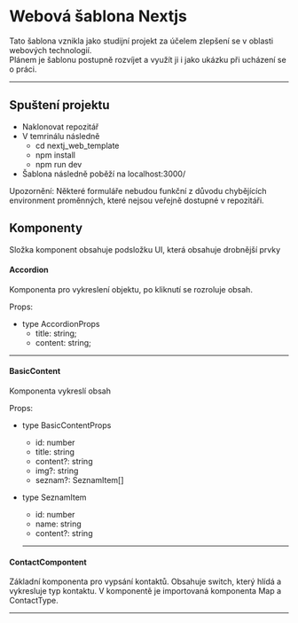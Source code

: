 # Webová šablona Nextjs



Tato šablona vznikla jako studijní projekt za účelem zlepšení se v oblasti webových technologií.  
Plánem je šablonu postupně rozvíjet a využít ji i jako ukázku při ucházení se o práci.

---

## Spuštení projektu

- Naklonovat repozitář
- V temrinálu následně
    - cd nextj_web_template
    - npm install
    - npm run dev
- Šablona následně poběží na localhost:3000/

Upozornění: Některé formuláře nebudou funkční z důvodu chybějících environment proměnných, které nejsou veřejně dostupné v repozitáři.

## Komponenty

Složka komponent obsahuje podsložku UI, která obsahuje drobnější prvky

#### Accordion
Komponenta pro vykreslení objektu, po kliknutí se rozroluje obsah.

Props:

- type AccordionProps
  - title: string;
  - content: string;
---

#### BasicContent
Komponenta vykreslí obsah

Props:
- type BasicContentProps
  - id: number
  - title: string
  - content?: string
  - img?: string
  - seznam?: SeznamItem[]

- type SeznamItem
  - id: number
  - name: string
  - content?: string
  ---

#### ContactCompontent
Základní komponenta pro vypsání kontaktů. Obsahuje switch, který hlídá a vykresluje typ kontaktu. V komponentě je importovaná komponenta Map a ContactType.

---

